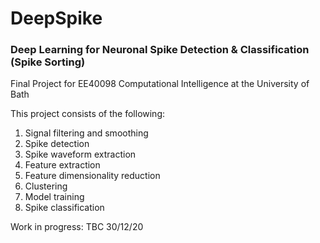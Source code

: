 # DeepSpike
### Deep Learning for Neuronal Spike Detection & Classification (Spike Sorting)

Final Project for EE40098 Computational Intelligence at the University of Bath

This project consists of the following:

1. Signal filtering and smoothing
2. Spike detection
3. Spike waveform extraction
4. Feature extraction
5. Feature dimensionality reduction
6. Clustering
7. Model training
8. Spike classification

Work in progress: TBC 30/12/20
